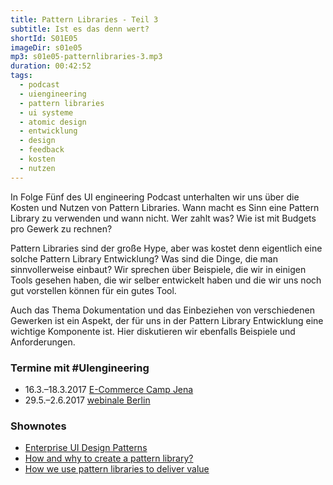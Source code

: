 ```yaml
---
title: Pattern Libraries - Teil 3
subtitle: Ist es das denn wert?
shortId: S01E05
imageDir: s01e05
mp3: s01e05-patternlibraries-3.mp3
duration: 00:42:52
tags:
  - podcast
  - uiengineering
  - pattern libraries
  - ui systeme
  - atomic design
  - entwicklung
  - design
  - feedback
  - kosten
  - nutzen
---
```


In Folge Fünf des UI engineering Podcast unterhalten wir uns über die Kosten und Nutzen von Pattern Libraries.
Wann macht es Sinn eine Pattern Library zu verwenden und wann nicht. Wer zahlt was? Wie ist mit Budgets pro Gewerk zu rechnen?

<!-- more -->

Pattern Libraries sind der große Hype, aber was kostet denn eigentlich eine solche Pattern Library Entwicklung? Was sind die  Dinge, die man sinnvollerweise einbaut? Wir sprechen über Beispiele, die wir in einigen Tools gesehen haben, die wir selber entwickelt haben und die wir uns noch gut vorstellen können für ein gutes Tool.

Auch das Thema Dokumentation und das Einbeziehen von verschiedenen Gewerken ist ein Aspekt, der für uns in der Pattern Library Entwicklung eine wichtige Komponente ist. Hier diskutieren wir ebenfalls Beispiele und Anforderungen.

### Termine mit #UIengineering
- 16.3.–18.3.2017 [E-Commerce Camp Jena](https://www.ecommerce-camp.de/redner-sessions/sessions-2017/)
- 29.5.–2.6.2017 [webinale Berlin](https://webinale.de/session/design-development-und-dazwischen/)

### Shownotes
- [Enterprise UI Design Patterns](http://articles.thoughtintodesign.com/2012/01/enterprise-ui-design-patterns-part-i.html#.WH4MkrGZPMU)
- [How and why to create a pattern library?](https://boagworld.com/design/pattern-library/)
- [How we use pattern libraries to deliver value](http://www.siteworx.com/latest/insights/pattern-library/)
